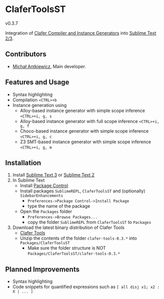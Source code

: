 ClaferToolsST
=============

v0.3.7

Integration of [Clafer Compiler and Instance Generators](http://clafer.org) into [Sublime Text 2/3](http://www.sublimetext.com/).

Contributors
------------

* [Michał Antkiewicz](http://gsd.uwaterloo.ca/mantkiew), Main developer.

Features and Usage
------------------

* Syntax highlighting
* Compilation `<CTRL>+b`
* Instance generation using
   * Alloy-based instance generator with simple scope inference `<CTRL>+i, g, s`
   * Alloy-based instance generator with full scope inference `<CTRL>+i, g, f`
   * Choco-based instance generator with simple scope inference `<CTRL>+i, g, c`
   * Z3 SMT-based instance generator with simple scope inference `<CTRL>+i, g, m`

Installation
------------

1. Install [Sublime Text 3](http://www.sublimetext.com/3) or [Sublime Text 2](http://www.sublimetext.com/2)
2. In Sublime Text
   * Install [Package Control](https://sublime.wbond.net/installation)
   * Install packages `SublimeREPL`, `ClaferToolsST` and (optionally) `SidebarEnhancements` 
      * `Preferences->Package Control->Install Package` 
      * type the name of the package
   * Open the `Packages` folder 
      * `Preferences->Browse Packages...`
      * copy the folder `SublimeREPL` from `ClaferToolsST` to `Packages`
3. Download the latest binary distribution of Clafer Tools
   * [Clafer Tools](http://gsd.uwaterloo.ca/clafer-tools-binary-distributions)
   * Unzip the contents of the folder `clafer-tools-0.3.*` into `Packages/ClaferToolsST`
      * Make sure the folder structure is NOT `Packages/ClaferToolsST/clafer-tools-0.3.*`

Planned Improvements
--------------------

* Syntax highlighting
* Code snippets for quantified expressions such as `[ all disj x1; x2 : X | ... ]`